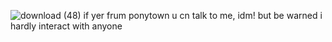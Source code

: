 ![download (48)](https://github.com/user-attachments/assets/786a46bf-0935-4a1b-a3c2-3e0d9d6375fd)
if yer frum ponytown u cn talk to me, idm! but be warned i hardly interact with anyone 











